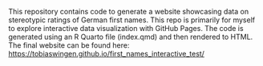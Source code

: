 This repository contains code to generate a website showcasing data on stereotypic ratings of German first names. This repo is primarily for myself to explore interactive data visualization with GitHub Pages.
The code is generated using an R Quarto file (index.qmd) and then rendered to HTML.
The final website can be found here:
https://tobiaswingen.github.io/first_names_interactive_test/
